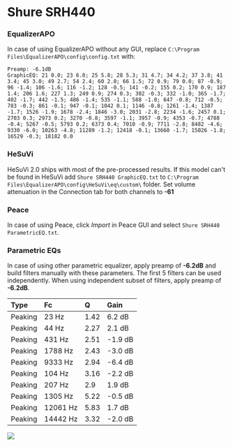 # Shure SRH440

### EqualizerAPO
In case of using EqualizerAPO without any GUI, replace `C:\Program Files\EqualizerAPO\config\config.txt`
with:
```
Preamp: -6.1dB
GraphicEQ: 21 0.0; 23 6.0; 25 5.8; 28 5.3; 31 4.7; 34 4.2; 37 3.8; 41 3.4; 45 3.0; 49 2.7; 54 2.4; 60 2.0; 66 1.5; 72 0.9; 79 0.0; 87 -0.9; 96 -1.4; 106 -1.6; 116 -1.2; 128 -0.5; 141 -0.2; 155 0.2; 170 0.9; 187 1.4; 206 1.6; 227 1.3; 249 0.9; 274 0.3; 302 -0.3; 332 -1.0; 365 -1.7; 402 -1.7; 442 -1.5; 486 -1.4; 535 -1.1; 588 -1.0; 647 -0.8; 712 -0.5; 783 -0.3; 861 -0.1; 947 -0.1; 1042 0.1; 1146 -0.8; 1261 -1.4; 1387 -1.7; 1526 -1.9; 1678 -2.4; 1846 -3.0; 2031 -2.8; 2234 -1.6; 2457 0.1; 2703 0.3; 2973 0.2; 3270 -0.8; 3597 -1.1; 3957 -0.9; 4353 -0.7; 4788 -0.4; 5267 -0.5; 5793 0.2; 6373 0.4; 7010 -0.9; 7711 -2.8; 8482 -4.6; 9330 -6.0; 10263 -4.8; 11289 -1.2; 12418 -0.1; 13660 -1.7; 15026 -1.8; 16529 -0.3; 18182 0.0
```

### HeSuVi
HeSuVi 2.0 ships with most of the pre-processed results. If this model can't be found in HeSuVi add
`Shure SRH440 GraphicEQ.txt` to `C:\Program Files\EqualizerAPO\config\HeSuVi\eq\custom\` folder.
Set volume attenuation in the Connection tab for both channels to **-61**

### Peace
In case of using Peace, click *Import* in Peace GUI and select `Shure SRH440 ParametricEQ.txt`.

### Parametric EQs
In case of using other parametric equalizer, apply preamp of **-6.2dB** and build filters manually
with these parameters. The first 5 filters can be used independently.
When using independent subset of filters, apply preamp of **-6.2dB**.

| Type    | Fc       |    Q | Gain    |
|:--------|:---------|:-----|:--------|
| Peaking | 23 Hz    | 1.42 | 6.2 dB  |
| Peaking | 44 Hz    | 2.27 | 2.1 dB  |
| Peaking | 431 Hz   | 2.51 | -1.9 dB |
| Peaking | 1788 Hz  | 2.43 | -3.0 dB |
| Peaking | 9333 Hz  | 2.94 | -6.4 dB |
| Peaking | 104 Hz   | 3.16 | -2.2 dB |
| Peaking | 207 Hz   | 2.9  | 1.9 dB  |
| Peaking | 1305 Hz  | 5.22 | -0.5 dB |
| Peaking | 12061 Hz | 5.83 | 1.7 dB  |
| Peaking | 14442 Hz | 3.32 | -2.0 dB |

![](https://raw.githubusercontent.com/jaakkopasanen/AutoEq/master/results/rtings/avg/Shure%20SRH440/Shure%20SRH440.png)
